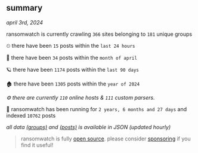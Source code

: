 
## summary
_april 3rd, 2024_

ransomwatch is currently crawling `366` sites belonging to `181` unique groups

⏲ there have been `15` posts within the `last 24 hours`

🦈 there have been `34` posts within the `month of april`

🪐 there have been `1174` posts within the `last 90 days`

🏚 there have been `1305` posts within the `year of 2024`

_⚙️ there are currently `110` online hosts & `111` custom parsers._

🦕 ransomwatch has been running for `2 years, 6 months and 27 days` and indexed `10762` posts

_all data  [(groups)](http://ransomwhat.telemetry.ltd/groups) and [(posts)](http://ransomwhat.telemetry.ltd/posts) is available in JSON (updated hourly)_

> ransomwatch is fully [open source](https://github.com/joshhighet/ransomwatch#ransomwatch--). please consider [sponsoring](https://github.com/sponsors/joshhighet) if you find it useful!
